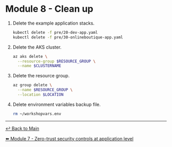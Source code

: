 # Module 8 - Clean up

1. Delete the example application stacks.

   ```bash
   kubectl delete -f pre/20-dev-app.yaml
   kubectl delete -f pre/30-onlineboutique-app.yaml
   ```

2. Delete the AKS cluster.
   
   ```bash
   az aks delete \
     --resource-group $RESOURCE_GROUP \
     --name $CLUSTERNAME
   ```

3. Delete the resource group.
   
   ```bash
   az group delete \
     --name $RESOURCE_GROUP \
     --location $LOCATION
   ```

4. Delete environment variables backup file.

   ```bash
   rm ~/workshopvars.env
   ```

---

[:leftwards_arrow_with_hook: Back to Main](/README.md)  <br>

[:arrow_left: Module 7 - Zero-trust security controls at application level](/modules/module-7-zero-trust-application.md)  